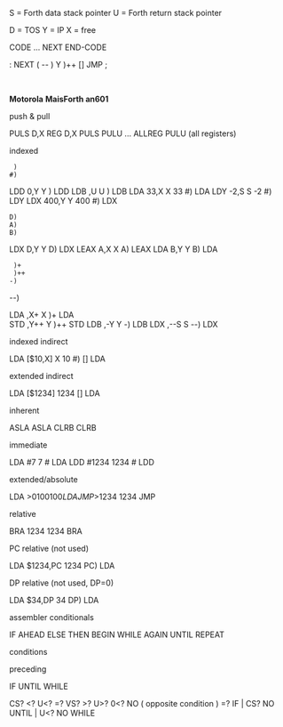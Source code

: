 S = Forth data stack pointer U = Forth return stack pointer  

D = TOS
Y = IP
X = free

CODE <name>  ...  NEXT END-CODE    

: NEXT ( -- ) Y )++ \[\] JMP ;

 

**Motorola**     **MaisForth an601**

push & pull

PULS D,X      REG D,X PULS
PULU ...      ALLREG  PULU (all registers)

indexed

     )
    #)

LDD  0,Y      Y ) LDD
LDB   ,U      U ) LDB
LDA   33,X    X  33 #) LDA
LDY   -2,S    S  -2 #) LDY
LDX  400,Y    Y 400 #) LDX

    D)
    A)
    B)

LDX  D,Y      Y D)  LDX
LEAX A,X      X A)  LEAX
LDA  B,Y      Y B)  LDA

     )+
     )++
    -)
   --)

LDA  ,X+      X )+  LDA       
STD  ,Y++     Y )++ STD
LDB  ,-Y      Y  -) LDB
LDX  ,--S     S --) LDX

indexed indirect

LDA \[$10,X\]   X 10 #) \[\] LDA

extended indirect

LDA \[$1234\]   1234    \[\] LDA

inherent

ASLA          ASLA
CLRB          CLRB

immediate

LDA    #7        7 # LDA
LDD #1234     1234 # LDD

extended/absolute

LDA >$0100     100 LDA
JMP >$1234    1234 JMP

relative

BRA 1234      1234 BRA

PC relative (not used)

LDA $1234,PC  1234 PC) LDA

DP relative (not used, DP=0)

LDA   $34,DP    34 DP) LDA

assembler conditionals

IF AHEAD ELSE THEN
BEGIN WHILE AGAIN UNTIL REPEAT

conditions
  
preceding
  
 IF UNTIL WHILE

CS?  <?  U<?  =?
VS?  >?  U>?  0<?
NO ( opposite condition )
=? IF  |  CS? NO UNTIL  |  U<? NO WHILE